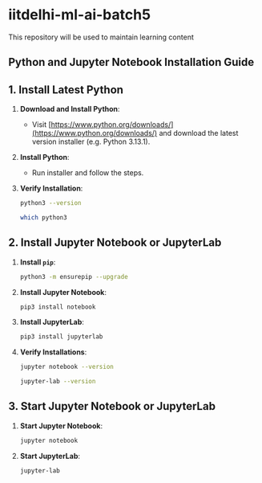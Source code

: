 # iitdelhi-ml-ai-batch5
This repository will be used to maintain learning content


## Python and Jupyter Notebook Installation Guide
## 1. Install Latest Python
1. **Download and Install Python**:
   - Visit [https://www.python.org/downloads/](https://www.python.org/downloads/) and download the latest version installer (e.g. Python 3.13.1).

2. **Install Python**:
   - Run installer and follow the steps.

3. **Verify Installation**:
   ```bash
   python3 --version
   ```
   ```bash
   which python3
   ```

## 2. Install Jupyter Notebook or JupyterLab
1. **Install `pip`**:
   ```bash
   python3 -m ensurepip --upgrade
   ```

2. **Install Jupyter Notebook**:
   ```bash
   pip3 install notebook
   ```

3. **Install JupyterLab**:
   ```bash
   pip3 install jupyterlab
   ```

4. **Verify Installations**:
   ```bash
   jupyter notebook --version
   ```
   ```bash
   jupyter-lab --version
   ```

## 3. Start Jupyter Notebook or JupyterLab
1. **Start Jupyter Notebook**:
   ```bash
   jupyter notebook
   ```
2. **Start JupyterLab**:
   ```bash
   jupyter-lab
   ```
